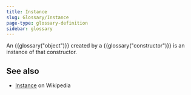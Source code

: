 ```yaml
---
title: Instance
slug: Glossary/Instance
page-type: glossary-definition
sidebar: glossary
---
```


An {{glossary("object")}} created by a {{glossary("constructor")}} is an instance of that constructor.

## See also

- [Instance](<https://en.wikipedia.org/wiki/Instance_(computer_science)>) on Wikipedia
